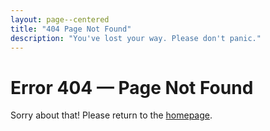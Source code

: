 ```yaml
---
layout: page--centered
title: "404 Page Not Found"
description: "You've lost your way. Please don't panic."
---
```


# Error 404 — Page Not Found

Sorry about that! Please return to the <a href="/">homepage</a>.